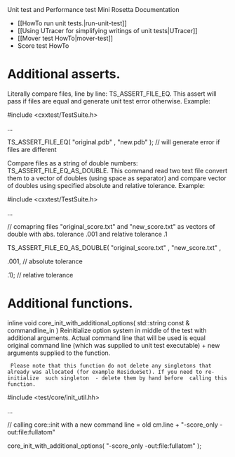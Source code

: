 <!-- --- title: Test -->Unit test and Performance test Mini Rosetta Documentation

-   [[HowTo run unit tests.|run-unit-test]]
-   [[Using UTracer for simplifying writings of unit tests|UTracer]]
-   [[Mover test HowTo|mover-test]]
-   Score test HowTo

Additional asserts.
===================

Literally compare files, line by line: TS\_ASSERT\_FILE\_EQ. This assert will pass if files are equal and generate unit test error otherwise. Example:

\#include \<cxxtest/TestSuite.h\>

...

TS\_ASSERT\_FILE\_EQ( "original.pdb" , "new.pdb" ); // will generate error if files are different

 Compare files as a string of double numbers: TS\_ASSERT\_FILE\_EQ\_AS\_DOUBLE. This command read two text file convert them to a vector of doubles (using space as separator) and compare vector of doubles using specified absolute and relative tolerance. Example:

\#include \<cxxtest/TestSuite.h\>

...

// comapring files "original\_score.txt" and "new\_score.txt" as vectors of double with abs. tolerance .001 and relative tolerance .1

TS\_ASSERT\_FILE\_EQ\_AS\_DOUBLE( "original\_score.txt" , "new\_score.txt" ,

.001, // absolute tolerance

.1); // relative tolerance

Additional functions.
=====================

inline void core\_init\_with\_additional\_options( std::string const & commandline\_in ) Reinitialize option system in middle of the test with additional arguments. Actual command line that will be used is equal original command line (which was supplied to unit test executable) + new arguments supplied to the function.

```
 Please note that this function do not delete any singletons that already was allocated (for example ResidueSet). If you need to re-initialize  such singleton  - delete them by hand before  calling this function.
```

\#include \<test/core/init\_util.hh\>

...

// calling core::init with a new command line = old cm.line + "-score\_only -out:file:fullatom"

core\_init\_with\_additional\_options( "-score\_only -out:file:fullatom" );
